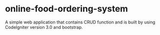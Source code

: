 # online-food-ordering-system
A simple web application that contains CRUD function and is built by using CodeIgniter version 3.0 and bootstrap.
